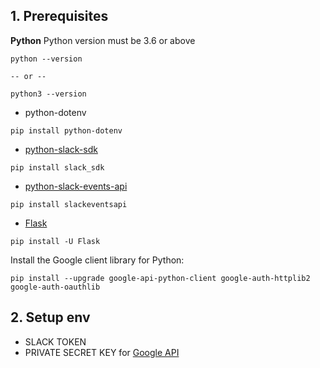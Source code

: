 ## 1. Prerequisites
**Python**
Python version must be 3.6 or above
```
python --version

-- or --

python3 --version
```

- python-dotenv
```
pip install python-dotenv
```

- [python-slack-sdk](https://github.com/slackapi/python-slack-sdk)
```
pip install slack_sdk
```
- [python-slack-events-api](https://github.com/slackapi/python-slack-events-api)
```
pip install slackeventsapi
```
- [Flask](https://github.com/pallets/flask)
```
pip install -U Flask
```

Install the Google client library for Python:

```
pip install --upgrade google-api-python-client google-auth-httplib2 google-auth-oauthlib
```

## 2. Setup env
- SLACK TOKEN
- PRIVATE SECRET KEY for [Google API](https://developers.google.com/sheets/api/quickstart/python)